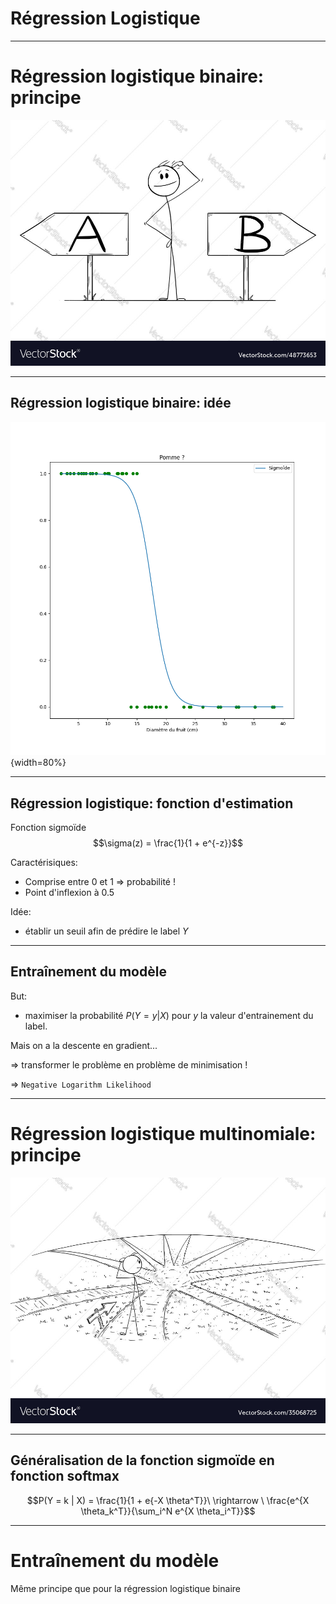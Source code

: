 # Régression Logistique

---

# Régression logistique binaire: principe

![](../res/decision.png)

---

## Régression logistique binaire: idée

![](../res/pomme.png){width=80%}

---

## Régression logistique: fonction d'estimation

Fonction sigmoïde
$$\sigma(z) = \frac{1}{1 + e^{-z}}$$

Caractérisiques:

- Comprise entre 0 et 1 $\Rightarrow$ probabilité !
- Point d'inflexion à 0.5

Idée:

- établir un seuil afin de prédire le label $Y$

---

## Entraînement du modèle

But:

- maximiser la probabilité $P(Y = y | X)$ pour $y$ la valeur d'entrainement du label.

Mais on a la descente en gradient...

$\Rightarrow$ transformer le problème en problème de minimisation !

$\Rightarrow$ `Negative Logarithm Likelihood`

---

# Régression logistique multinomiale: principe

![](../res/directions.png)

---

## Généralisation de la fonction sigmoïde en fonction softmax

$$P(Y = k | X) = \frac{1}{1 + e{-X \theta^T}}\ \rightarrow \ \frac{e^{X \theta_k^T}}{\sum_i^N e^{X \theta_i^T}}$$

---

# Entraînement du modèle

Même principe que pour la régression logistique binaire

